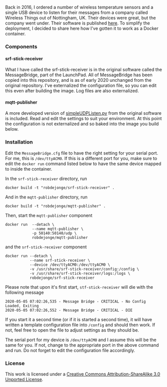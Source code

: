 Back in 2016, I ordered a number of wireless temperature sensors and a single USB device to listen for their messages from a company called Wireless Things out of Nottingham, UK. Their devices were great, but the company went under. Their software is published [here](https://github.com/WirelessThings). To simplify the deployment, I decided to share here how I've gotten it to work as a Docker container.

### Components

#### srf-stick-receiver
What I have called the srf-stick-receiver is in the original software called the MessageBridge, part of the LaunchPad. All of MessageBridge has been copied into this repository, and is as of early 2020 unchanged from the original repository. I've externalized the configuration file, so you can edit this even after building the image. Log files are also externalized.

#### mqtt-publisher
A more developed version of [simpleUDPListen.py](https://github.com/WirelessThings/WirelessThings-LaunchPad/blob/master/Examples/Python%20CLI/simpleUDPListen.py) from the original software is included. Read and edit the settings to suit your environment. At this point the configuration is not externalized and so baked into the image you build below.

### Installation

Edit the `MessageBridge.cfg` file to have the right setting for your serial port. For me, this is `/dev/ttyACM0`. If this is a different port for you, make sure to edit the `docker run` command listed below to have the same device mapped to inside the container.

In the `srf-stick-receiver` directory, run
```
docker build -t "robdejonge/srf-stick-receiver" .
```

And in the `mqtt-publisher` directory, run
```
docker build -t "robdejonge/mqtt-publisher" .
```

Then, start the `mqtt-publisher` component
```
docker run  --detach \
            --name mqtt-publisher \
            -p 50140:50140/udp \
            robdejonge/mqtt-publisher
```
and the `srf-stick-receiver` component
```
docker run --detach \
           --name srf-stick-receiver \
           --device /dev/ttyACM0:/dev/ttyACM0 \
           -v /usr/share/srf-stick-receiver/config:/config \
           -v /usr/share/srf-stick-receiver/logs:/logs \
           robdejonge/srf-stick-receiver 
```

Please note that upon it's first start, `stf-stick-receiver` will die with the following message
```
2020-05-05 07:02:26,535 - Message Bridge - CRITICAL - No Config Loaded, Exiting
2020-05-05 07:02:26,552 - Message Bridge - CRITICAL - DIE
```
If you start it a second time (or if it is started a second time), it will have written a template configuration file into `/config` and should then work. If not, feel free to open the file to adjust settings as they should be. 

The serial port for my device is `/dev/ttyACM0` and I assume this will be the same for you. If not, change to the appropriate port in the above command and run. Do not forget to edit the configuration file accordingly. 

### License

This work is licensed under a [Creative Commons Attribution-ShareAlike 3.0 Unported License](http://creativecommons.org/licenses/by-sa/3.0/).
